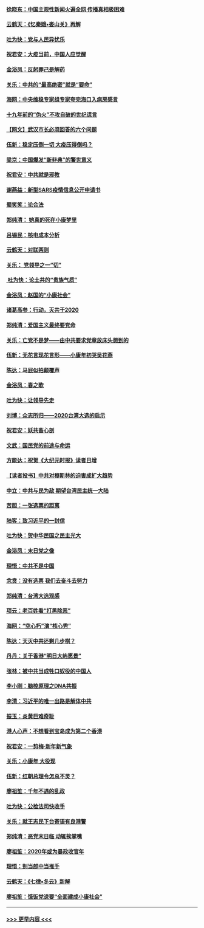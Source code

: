 #### [徐晓东：中国主观性新闻火遍全网 传播真相极困难](../pages/nsc993/n11826508.md?t=01280933) 
#### [云鹤天：《忆秦娥▪娄山关》再解](../pages/nsc993/n11824682.md?t=01280933) 
#### [吐为快：党与人民异忧乐](../pages/nsc993/n11824660.md?t=01280933) 
#### [祝君安：大疫当前，中国人应觉醒](../pages/nsc993/n11821946.md?t=01280933) 
#### [金浴凤：反躬罪己是解药](../pages/nsc993/n11820280.md?t=01280933) 
#### [关乐：中共的“最高绝密”就是“要命”](../pages/nsc993/n11816946.md?t=01280933) 
#### [海网：中央维稳专家组专家夸完海口入病房感言](../pages/nsc993/n11815138.md?t=01280933) 
#### [十九年前的“伪火”不攻自破的世纪谎言](../pages/nsc993/n11813238.md?t=01280933) 
#### [【网文】武汉市长必须回答的六个问题](../pages/nsc993/n11813848.md?t=01280933) 
#### [伍新：稳定压倒一切 大疫压得倒吗？](../pages/nsc993/n11812634.md?t=01280933) 
#### [梁京：中国爆发“新非典”的警世意义](../pages/nsc993/n11812554.md?t=01280933) 
#### [祝君安：中共就是邪教](../pages/nsc993/n11812431.md?t=01280933) 
#### [谢燕益：新型SARS疫情信息公开申请书](../pages/nsc993/n11808840.md?t=01280933) 
#### [蜀笑笑：论合法](../pages/nsc993/n11808064.md?t=01280933) 
#### [郑纯清： 她真的死在小康梦里](../pages/nsc993/n11806623.md?t=01280933) 
#### [吕锡民：核电成本分析](../pages/nsc993/n11806284.md?t=01280933) 
#### [云鹤天：对联两则](../pages/nsc993/n11805957.md?t=01280933) 
#### [关乐： 党领导之一“切”](../pages/nsc993/n11804505.md?t=01280933) 
#### [ 吐为快：论土共的“贵族气质”](../pages/nsc993/n11804490.md?t=01280933) 
#### [金浴凤：赵国的“小康社会”](../pages/nsc993/n11804452.md?t=01280933) 
#### [诸葛高参：行动，灭共于2020](../pages/nsc993/n11804120.md?t=01280933) 
#### [郑纯清：爱国主义最终要党命](../pages/nsc993/n11802197.md?t=01280933) 
#### [关乐：亡党不是梦——由中共要求党章放床头想到的](../pages/nsc993/n11802156.md?t=01280933) 
#### [伍新：无花言现花言形——小康年初哭吴花燕](../pages/nsc993/n11800044.md?t=01280933) 
#### [陈达：马屁似拍颠覆声](../pages/nsc993/n11800010.md?t=01280933) 
#### [金浴凤：春之歌](../pages/nsc993/n11797687.md?t=01280933) 
#### [吐为快：让领导先走](../pages/nsc993/n11797512.md?t=01280933) 
#### [刘博：众志所归——2020台湾大选的启示](../pages/nsc993/n11796878.md?t=01280933) 
#### [祝君安：妖共畜心剖](../pages/nsc993/n11794273.md?t=01280933) 
#### [文武：国民党的前途与命运](../pages/nsc993/n11794198.md?t=01280933) 
#### [方能达：祝贺《大纪元时报》读者日增](../pages/nsc993/n11793807.md?t=01280933) 
#### [【读者投书】中共对穆斯林的迫害成扩大趋势](../pages/nsc993/n11791371.md?t=01280933) 
#### [中立：中共与民为敌 期望台湾民主统一大陆](../pages/nsc993/n11790392.md?t=01280933) 
#### [苦胆：一张选票的距离](../pages/nsc993/n11788914.md?t=01280933) 
#### [陆客：致习近平的一封信](../pages/nsc993/n11788867.md?t=01280933) 
#### [吐为快：贺中华民国之民主光大](../pages/nsc993/n11788618.md?t=01280933) 
#### [金浴凤：末日党之像](../pages/nsc993/n11787475.md?t=01280933) 
#### [理悟：中共不是中国](../pages/nsc993/n11787463.md?t=01280933) 
#### [念贲：没有选票  我们去奋斗去努力](../pages/nsc993/n11787398.md?t=01280933) 
#### [郑纯清：台湾大选观感](../pages/nsc993/n11786210.md?t=01280933) 
#### [项云：老百姓看“打黑除恶”](../pages/nsc993/n11785398.md?t=01280933) 
#### [海网：“空心朽”演“核心秀”](../pages/nsc993/n11783874.md?t=01280933) 
#### [陈达：天灭中共还剩几步棋？](../pages/nsc993/n11783719.md?t=01280933) 
#### [丹丹：关于香港“明日大屿愿景”](../pages/nsc993/n11783273.md?t=01280933) 
#### [张林：被中共当成牲口奴役的中国人](../pages/nsc993/n11782397.md?t=01280933) 
#### [李小刚：脑控原理之DNA共振](../pages/nsc993/n11780962.md?t=01280933) 
#### [李清：习近平的唯一出路是解体中共](../pages/nsc993/n11780866.md?t=01280933) 
#### [振玉：炎黄巨难奇耻](../pages/nsc993/n11779632.md?t=01280933) 
#### [港人心声：不想看到宝岛成为第二个香港](../pages/nsc993/n11778817.md?t=01280933) 
#### [祝君安：一剪梅‧新年新气象](../pages/nsc993/n11776340.md?t=01280933) 
#### [关乐：小康年 大役现](../pages/nsc993/n11774213.md?t=01280933) 
#### [伍新：红朝总理令怎总不灵？](../pages/nsc993/n11770813.md?t=01280933) 
#### [廖祖笙：千年不遇的乱政](../pages/nsc993/n11770373.md?t=01280933) 
#### [吐为快：公检法司快收手](../pages/nsc993/n11770359.md?t=01280933) 
#### [关乐：就王志民下台寄语有良港警](../pages/nsc993/n11769903.md?t=01280933) 
#### [郑纯清：恶党末日临 动辄挨掌嘴](../pages/nsc993/n11769356.md?t=01280933) 
#### [廖祖笙：2020年或为暴政收官年](../pages/nsc993/n11768216.md?t=01280933) 
#### [理悟：别当郎中当推手](../pages/nsc993/n11768243.md?t=01280933) 
#### [云鹤天：《七律▪冬云》新解](../pages/nsc993/n11768204.md?t=01280933) 
#### [廖祖笙：饿饭党说要“全面建成小康社会”](../pages/nsc993/n11767482.md?t=01280933) 

----
#### [ >>> 更早内容 <<< ](../indexes/nsc993-earlier.md)
